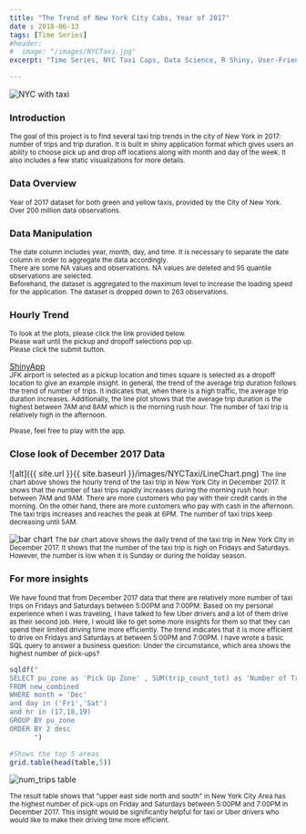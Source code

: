 ```yaml
---
title: "The Trend of New York City Cabs, Year of 2017"
date : 2018-06-13
tags: [Time Series]
#header:
#  image: "/images/NYCTaxi.jpg"
excerpt: "Time Series, NYC Taxi Caps, Data Science, R Shiny, User-Friendly Dashboards, Data Visualization"

---
```

<img src="{{ site.url }}{{ site.baseurl }}/images/NYCTaxi.jpg" alt="NYC with taxi">

### Introduction
<small>The goal of this project is to find several taxi trip trends in the city of New York in 2017: number of trips and trip duration. It is built in shiny application format which gives users an ability to choose pick up and drop off locations along with month and day of the week. It also includes a few static visualizations for more details.</small>


### Data Overview
<small>Year of 2017 dataset for both green and yellow taxis, provided by the City of New York.</small><br>
<small>Over 200 million data observations.</small><br>

### Data Manipulation
<small>The date column includes year, month, day, and time. It is necessary to separate the date column in order to aggregate the data accordingly.</small><br>
<small>There are some NA values and observations. NA values are deleted and 95 quantile observations are selected.</small><br>
<small>Beforehand, the dataset is aggregated to the maximum level to increase the loading speed for the application. The dataset is dropped down to 263 observations.</small><br>

### Hourly Trend
<small>To look at the plots, please click the link provided below.</small><br>
<small>Please wait until the pickup and dropoff selections pop up.</small><br>
<small>Please click the submit button.</small><br>

[ShinyApp](https://heojstats.shinyapps.io/nyc_taxi_cab_app/)
<br>
<small>JFK airport is selected as a pickup location and times square is selected as a dropoff location to give an example insight. In general, the trend of the average trip duration follows the trend of number of trips. It indicates that, when there is a high traffic, the average trip duration increases. Additionally, the line plot shows that the average trip duration is the highest between 7AM and 8AM which is the morning rush hour. The number of taxi trip is relatively high in the afternoon.</small>

<small>Please, feel free to play with the app.</small>

### Close look of December 2017 Data
![alt]({{ site.url }}{{ site.baseurl }}/images/NYCTaxi/LineChart.png)
<small>The line chart above shows the hourly trend of the taxi trip in New York City in December 2017. It shows that the number of taxi trips rapidly increases during the morning rush hour: between 7AM and 9AM. There are more customers who pay with their credit cards in the morning. On the other hand, there are more customers who pay with cash in the afternoon. The taxi trips increases and reaches the peak at 6PM. The number of taxi trips keep decreasing until 5AM.</small>

<img src="{{ site.url }}{{ site.baseurl }}/images/NYCTaxi/BarChart.png" alt="bar chart">
<small>The bar chart above shows the daily trend of the taxi trip in New York City in December 2017. It shows that the number of the taxi trip is high on Fridays and Saturdays. However, the number is low when it is Sunday or during the holiday season.</small>

### For more insights
<small>We have found that from December 2017 data that there are relatively more number of taxi trips on Fridays and Saturdays between 5:00PM and 7:00PM. Based on my personal experience when I was traveling, I have talked to few Uber drivers and a lot of them drive as their second job. Here, I would like to get some more insights for them so that they can spend their limited driving time more efficiently. The trend indicates that it is more efficient to drive on Fridays and Saturdays at between 5:00PM and 7:00PM. I have wrote a basic SQL query to answer a business question: Under the circumstance, which area shows the highest number of pick-ups?</small>

```r
sqldf("
SELECT pu_zone as 'Pick Up Zone' , SUM(trip_count_tot) as 'Number of Trips'
FROM new_combined
WHERE month = 'Dec'
and day in ('Fri','Sat')
and hr in (17,18,19)
GROUP BY pu_zone
ORDER BY 2 desc
      ")

#Shows the top 5 areas
grid.table(head(table,5))
```

<img src="{{ site.url }}{{ site.baseurl }}/images/NYCTaxi/numtrips.png" alt="num_trips table">

<small>The result table shows that "upper east side north and south" in New York City Area has the highest number of pick-ups on Friday and Saturdays between 5:00PM and 7:00PM in December 2017. This insight would be significantly helpful for taxi or Uber drivers who would like to make their driving time more efficient.</small>
